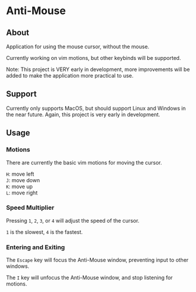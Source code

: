 # Anti-Mouse

## About

Application for using the mouse cursor, without the mouse.

Currently working on vim motions, but other keybinds will be supported.

Note: This project is VERY early in development, more improvements will be added
to make the application more practical to use.

## Support

Currently only supports MacOS, but should support Linux and Windows in the near
future. Again, this project is very early in development.

## Usage

### Motions

There are currently the basic vim motions for moving the cursor.

`H`: move left  
`J`: move down  
`K`: move up  
`L`: move right  

### Speed Multiplier

Pressing `1`, `2`, `3`, or `4` will adjust the speed of the cursor.

`1` is the slowest, `4` is the fastest.

### Entering and Exiting

The `Escape` key will focus the Anti-Mouse window, preventing input to other windows.

The `I` key will unfocus the Anti-Mouse window, and stop listening for motions.
